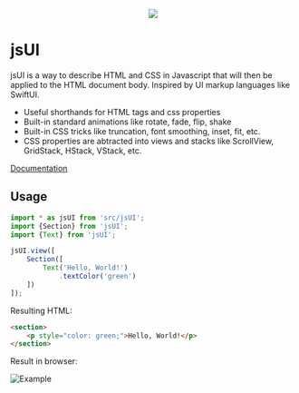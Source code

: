 <p align=center>
	<img src="https://i.imgur.com/HnRViVq.png"/>
</p>

# jsUI

jsUI is a way to describe HTML and CSS in Javascript that will then be applied to the HTML document body. Inspired by UI markup languages like SwiftUI.

 - Useful shorthands for HTML tags and css properties
 - Built-in standard animations like rotate, fade, flip, shake
 - Built-in CSS tricks like truncation, font smoothing, inset, fit, etc.
 - CSS properties are abtracted into views and stacks like ScrollView, GridStack, HStack, VStack, etc.
 
[Documentation](https://github.com/electrikmilk/jsUI/wiki)

## Usage

```javascript
import * as jsUI from 'src/jsUI';
import {Section} from 'jsUI';
import {Text} from 'jsUI';

jsUI.view([
	Section([
		Text('Hello, World!')
			.textColor('green')
	])
]);
```

Resulting HTML:

```html
<section>
    <p style="color: green;">Hello, World!</p>
</section>
```

Result in browser:

![Example](https://i.imgur.com/8MgKcE4.png)
